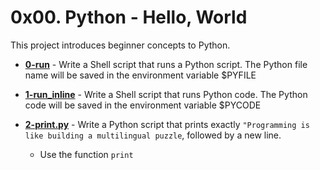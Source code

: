 # 0x00. Python - Hello, World
This project introduces beginner concepts to Python.

* **[0-run](./0-run)** - Write a Shell script that runs a Python script.
The Python file name will be saved in the environment variable $PYFILE

* **[1-run_inline](./1-run_inline)** - Write a Shell script that runs Python code.
The Python code will be saved in the environment variable $PYCODE

* **[2-print.py](./2-print.py)** - Write a Python script that prints exactly `"Programming is like building a multilingual puzzle`, followed by a new line.
	* Use the function `print`

